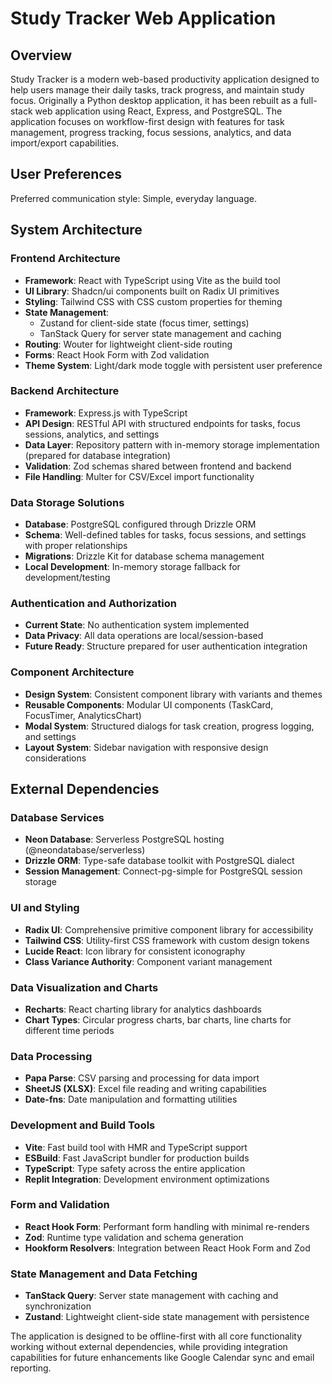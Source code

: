 # Study Tracker Web Application

## Overview

Study Tracker is a modern web-based productivity application designed to help users manage their daily tasks, track progress, and maintain study focus. Originally a Python desktop application, it has been rebuilt as a full-stack web application using React, Express, and PostgreSQL. The application focuses on workflow-first design with features for task management, progress tracking, focus sessions, analytics, and data import/export capabilities.

## User Preferences

Preferred communication style: Simple, everyday language.

## System Architecture

### Frontend Architecture
- **Framework**: React with TypeScript using Vite as the build tool
- **UI Library**: Shadcn/ui components built on Radix UI primitives
- **Styling**: Tailwind CSS with CSS custom properties for theming
- **State Management**: 
  - Zustand for client-side state (focus timer, settings)
  - TanStack Query for server state management and caching
- **Routing**: Wouter for lightweight client-side routing
- **Forms**: React Hook Form with Zod validation
- **Theme System**: Light/dark mode toggle with persistent user preference

### Backend Architecture
- **Framework**: Express.js with TypeScript
- **API Design**: RESTful API with structured endpoints for tasks, focus sessions, analytics, and settings
- **Data Layer**: Repository pattern with in-memory storage implementation (prepared for database integration)
- **Validation**: Zod schemas shared between frontend and backend
- **File Handling**: Multer for CSV/Excel import functionality

### Data Storage Solutions
- **Database**: PostgreSQL configured through Drizzle ORM
- **Schema**: Well-defined tables for tasks, focus sessions, and settings with proper relationships
- **Migrations**: Drizzle Kit for database schema management
- **Local Development**: In-memory storage fallback for development/testing

### Authentication and Authorization
- **Current State**: No authentication system implemented
- **Data Privacy**: All data operations are local/session-based
- **Future Ready**: Structure prepared for user authentication integration

### Component Architecture
- **Design System**: Consistent component library with variants and themes
- **Reusable Components**: Modular UI components (TaskCard, FocusTimer, AnalyticsChart)
- **Modal System**: Structured dialogs for task creation, progress logging, and settings
- **Layout System**: Sidebar navigation with responsive design considerations

## External Dependencies

### Database Services
- **Neon Database**: Serverless PostgreSQL hosting (@neondatabase/serverless)
- **Drizzle ORM**: Type-safe database toolkit with PostgreSQL dialect
- **Session Management**: Connect-pg-simple for PostgreSQL session storage

### UI and Styling
- **Radix UI**: Comprehensive primitive component library for accessibility
- **Tailwind CSS**: Utility-first CSS framework with custom design tokens
- **Lucide React**: Icon library for consistent iconography
- **Class Variance Authority**: Component variant management

### Data Visualization and Charts
- **Recharts**: React charting library for analytics dashboards
- **Chart Types**: Circular progress charts, bar charts, line charts for different time periods

### Data Processing
- **Papa Parse**: CSV parsing and processing for data import
- **SheetJS (XLSX)**: Excel file reading and writing capabilities
- **Date-fns**: Date manipulation and formatting utilities

### Development and Build Tools
- **Vite**: Fast build tool with HMR and TypeScript support
- **ESBuild**: Fast JavaScript bundler for production builds
- **TypeScript**: Type safety across the entire application
- **Replit Integration**: Development environment optimizations

### Form and Validation
- **React Hook Form**: Performant form handling with minimal re-renders
- **Zod**: Runtime type validation and schema generation
- **Hookform Resolvers**: Integration between React Hook Form and Zod

### State Management and Data Fetching
- **TanStack Query**: Server state management with caching and synchronization
- **Zustand**: Lightweight client-side state management with persistence

The application is designed to be offline-first with all core functionality working without external dependencies, while providing integration capabilities for future enhancements like Google Calendar sync and email reporting.